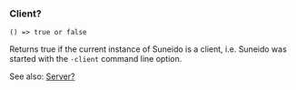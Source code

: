 ### Client?

``` suneido
() => true or false
```

Returns true if the current instance of Suneido is a client,
i.e. Suneido was started with the `-client` command line option.

See also:
[Server?](<Server?.md>)